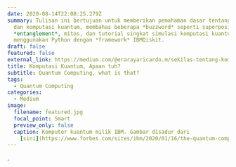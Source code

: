 ```yaml
---
date: 2020-08-14T22:08:25.279Z
summary: Tulisan ini bertujuan untuk memberikan pemahaman dasar tentang komputer
  dan komputasi kuantum, membahas beberapa *buzzword* seperti superposisi dan
  *entanglement*, mitos, dan tutorial singkat simulasi komputasi kuantum
  menggunakan Python dengan *framework* IBMQiskit.
draft: false
featured: false
external_link: https://medium.com/@erarayaricardo.m/sekilas-tentang-komputasi-kuantum-16a33cd4f86b
title: Komputasi Kuantum, Apaan tuh?
subtitle: Quantum Computing, what is that?
tags:
  - Quantum Computing
categories:
  - Medium
image:
  filename: featured.jpg
  focal_point: Smart
  preview_only: false
  caption: Komputer kuantum milik IBM. Gambar disadur dari
    [sini](https://www.forbes.com/sites/ibm/2020/01/16/the-quantum-computing-era-is-here-why-it-mattersand-how-it-may-change-our-world/?sh=37d40ac85c2b).
---
```

.
